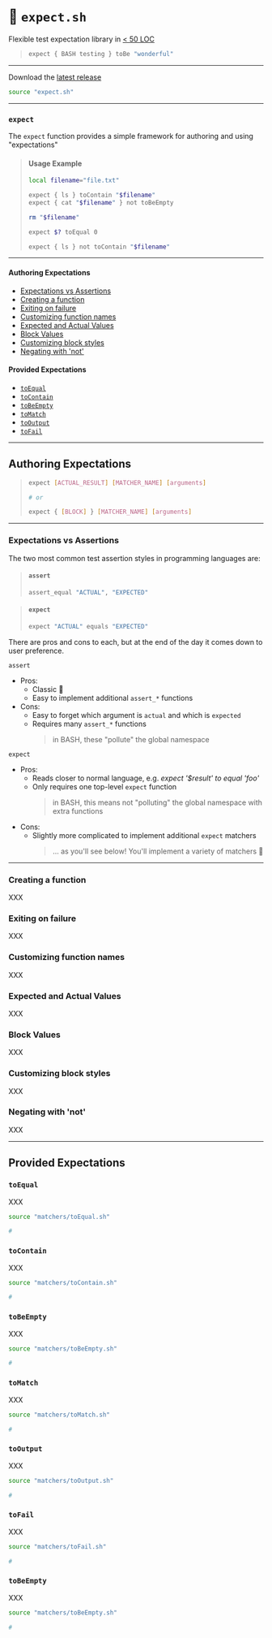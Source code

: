 # 🧐 `expect.sh`

Flexible test expectation library in [< 50 LOC](https://github.com/bx-sh/expect.sh/blob/master/expect.sh)

> ```sh
> expect { BASH testing } toBe "wonderful"
> ```

---

Download the [latest release](https://github.com/bx-sh/expect.sh/archive/v0.2.0.tar.gz)

```sh
source "expect.sh"
```

---

### `expect`

The `expect` function provides a simple framework for authoring and using "expectations"

> #### Usage Example
>
> ```sh
> local filename="file.txt"
>
> expect { ls } toContain "$filename"
> expect { cat "$filename" } not toBeEmpty
>
> rm "$filename"
>
> expect $? toEqual 0
>
> expect { ls } not toContain "$filename"
> ```

---

#### Authoring Expectations

- [Expectations vs Assertions](#expectations-vs-assertions)
- [Creating a function](#creating-a-function)
- [Exiting on failure](#exiting-on-failure)
- [Customizing function names](#customizing-function-names)
- [Expected and Actual Values](#expected-and-actual-values)
- [Block Values](#block-values)
- [Customizing block styles](#customizing-block-styles)
- [Negating with 'not'](#negagting-with-not)

#### Provided Expectations

- [`toEqual`](#expect)
- [`toContain`](#expect)
- [`toBeEmpty`](#expect)
- [`toMatch`](#expect)
- [`toOutput`](#expect)
- [`toFail`](#expect)

---

## Authoring Expectations

> ```sh
> expect [ACTUAL_RESULT] [MATCHER_NAME] [arguments]
>
> # or
>
> expect { [BLOCK] } [MATCHER_NAME] [arguments]
> ```

---

### Expectations vs Assertions

The two most common test assertion styles in programming languages are:

> #### `assert`
>
> ```sh
> assert_equal "ACTUAL", "EXPECTED"
> ```

> #### `expect`
>
> ```sh
> expect "ACTUAL" equals "EXPECTED"
> ```

There are pros and cons to each, but at the end of the day it comes down to user preference.

`assert`

- Pros:
  - Classic 🥂
  - Easy to implement additional `assert_*` functions
- Cons:
  - Easy to forget which argument is `actual` and which is `expected`
  - Requires many `assert_*` functions
    > in BASH, these "pollute" the global namespace

`expect`

- Pros:
  - Reads closer to normal language, e.g. _expect '\$result' to equal 'foo'_
  - Only requires one top-level `expect` function
    > in BASH, this means not "polluting" the global namespace with extra functions
- Cons:
  - Slightly more complicated to implement additional `expect` matchers
    > ... as you'll see below! You'll implement a variety of matchers 🍻

---

### Creating a function

XXX

### Exiting on failure

XXX

### Customizing function names

XXX

### Expected and Actual Values

XXX

### Block Values

XXX

### Customizing block styles

XXX

### Negating with 'not'

XXX

---

## Provided Expectations

### `toEqual`

XXX

```sh
source "matchers/toEqual.sh"

#
```

### `toContain`

XXX

```sh
source "matchers/toContain.sh"

#
```

### `toBeEmpty`

XXX

```sh
source "matchers/toBeEmpty.sh"

#
```

### `toMatch`

XXX

```sh
source "matchers/toMatch.sh"

#
```

### `toOutput`

XXX

```sh
source "matchers/toOutput.sh"

#
```

### `toFail`

XXX

```sh
source "matchers/toFail.sh"

#
```

### `toBeEmpty`

XXX

```sh
source "matchers/toBeEmpty.sh"

#
```
